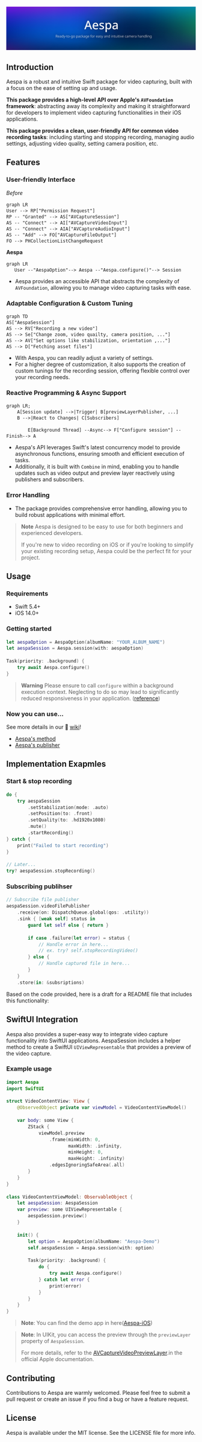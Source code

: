 ![Aespa. Ready-to-go package for easy and intuitive camera handling](Assets/header.jpg)

## Introduction
Aespa is a robust and intuitive Swift package for video capturing, built with a focus on the ease of setting up and usage. 

**This package provides a high-level API over Apple's `AVFoundation` framework**: abstracting away its complexity and making it straightforward for developers to implement video capturing functionalities in their iOS applications.

**This package provides a clean, user-friendly API for common video recording tasks**: including starting and stopping recording, managing audio settings, adjusting video quality, setting camera position, etc.


## Features
### User-friendly Interface
*Before*
``` mermaid
graph LR
User --> RP["Permission Request"]
RP -- "Granted" --> AS["AVCaptureSession"]
AS -- "Connect" --> AI["AVCaptureVideoInput"]
AS -- "Connect" --> AIA["AVCaptureAudioInput"]
AS -- "Add" --> FO["AVCaptureFileOutput"]
FO --> PHCollectionListChangeRequest
```
**Aespa**
``` mermaid
graph LR
   User --"AespaOption"--> Aespa --"Aespa.configure()"--> Session
```

- Aespa provides an accessible API that abstracts the complexity of `AVFoundation`, allowing you to manage video capturing tasks with ease.

### Adaptable Configuration & Custom Tuning
``` mermaid
graph TD
AS["AespaSession"]
AS --> RV["Recording a new video"]
AS --> Se["Change zoom, video quailty, camera position, ..."]
AS --> AV["Set options like stabilization, orientation ,..."]
AS --> D["Fetching asset files"]
```
- With Aespa, you can readily adjust a variety of settings. 
- For a higher degree of customization, it also supports the creation of custom tunings for the recording session, offering flexible control over your recording needs.

### Reactive Programming & Async Support
``` mermaid
graph LR;
    A[Session update] -->|Trigger| B[previewLayerPublisher, ...]
    B -->|React to Changes| C[Subscribers]

		E[Background Thread] --Async--> F["Configure session"] --Finish--> A
```
- Aespa's API leverages Swift's latest concurrency model to provide asynchronous functions, ensuring smooth and efficient execution of tasks.
- Additionally, it is built with `Combine` in mind, enabling you to handle updates such as video output and preview layer  reactively using publishers and subscribers.

### Error Handling
- The package provides comprehensive error handling, allowing you to build robust applications with minimal effort.

> **Note**
> Aespa is designed to be easy to use for both beginners and experienced developers. 
> 
> If you're new to video recording on iOS or if you're looking to simplify your existing recording setup, Aespa could be the perfect fit for your project.

## Usage
### Requirements
- Swift 5.4+
- iOS 14.0+

### Getting started
``` Swift
let aespaOption = AespaOption(albumName: "YOUR_ALBUM_NAME")
let aespaSession = Aespa.session(with: aespaOption)

Task(priority: .background) {
    try await Aespa.configure()
}
```
> **Warning**
> Please ensure to call `configure` within a background execution context. Neglecting to do so may lead to significantly reduced responsiveness in your application. ([reference](https://developer.apple.com/documentation/avfoundation/avcapturesession/1388185-startrunning))

### Now you can use...
See more details in our :book: [wiki](https://github.com/enebin/Aespa/wiki)!
- [Aespa's method](https://github.com/enebin/Aespa/wiki/Aespa's-method)
- [Aespa's publisher](https://github.com/enebin/Aespa/wiki/Aespa's-publisher)


## Implementation Exapmles
### Start & stop recording
``` Swift
do {
    try aespaSession
        .setStabilization(mode: .auto)
        .setPosition(to: .front)
        .setQuality(to: .hd1920x1080)
        .mute()
        .startRecording()
} catch {
    print("Failed to start recording")
}

// Later...
try? aespaSession.stopRecording()

```

### Subscribing publihser
``` Swift 
// Subscribe file publisher 
aespaSession.videoFilePublisher
    .receive(on: DispatchQueue.global(qos: .utility))
    .sink { [weak self] status in
        guard let self else { return }
        
        if case .failure(let error) = status {
            // Handle error in here...
            // ex. try? self.stopRecordingVideo()
        } else {
            // Handle captured file in here...
        }
    }
    .store(in: &subsriptions)
```
Based on the code provided, here is a draft for a README file that includes this functionality:

## SwiftUI Integration

Aespa also provides a super-easy way to integrate video capture functionality into SwiftUI applications. AespaSession includes a helper method to create a SwiftUI `UIViewRepresentable` that provides a preview of the video capture.

### Example usage

```swift
import Aespa
import SwiftUI

struct VideoContentView: View {
    @ObservedObject private var viewModel = VideoContentViewModel()
    
    var body: some View {
        ZStack {
            viewModel.preview
                .frame(minWidth: 0,
                       maxWidth: .infinity,
                       minHeight: 0,
                       maxHeight: .infinity)
                .edgesIgnoringSafeArea(.all)
        }
    }
}

class VideoContentViewModel: ObservableObject {
    let aespaSession: AespaSession
    var preview: some UIViewRepresentable {
        aespaSession.preview()
    }
    
    init() {
        let option = AespaOption(albumName: "Aespa-Demo")
        self.aespaSession = Aespa.session(with: option)
        
        Task(priority: .background) {
            do {
                try await Aespa.configure()
            } catch let error {
                print(error)
            }
        }
    }
}
```
> **Note**: You can find the demo app in here([Aespa-iOS](https://github.com/enebin/Aespa-iOS))

> **Note**: In UIKit, you can access the preview through the `previewLayer` property of `AespaSession`. 
> 
> For more details, refer to the [AVCaptureVideoPreviewLayer](https://developer.apple.com/documentation/avfoundation/avcapturevideopreviewlayer).in the official Apple documentation.

## Contributing
Contributions to Aespa are warmly welcomed. Please feel free to submit a pull request or create an issue if you find a bug or have a feature request.

## License
Aespa is available under the MIT license. See the LICENSE file for more info.
